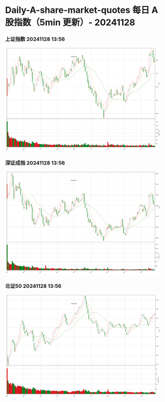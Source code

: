 
# Daily-A-share-market-quotes 每日 A 股指数（5min 更新）- 20241128

### 上证指数 20241128 13:56
![](./fig/2024/11/20241128-sh000001.png)

### 深证成指 20241128 13:56
![](./fig/2024/11/20241128-sz399001.png)

### 北证50 20241128 13:56
![](./fig/2024/11/20241128-bj899050.png)
